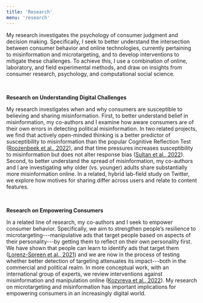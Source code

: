 ```yaml
---
title: 'Research'
menu: 'research'
---
```


My research investigates the psychology of consumer judgment and decision making. Specifically, I seek to better understand the intersection between consumer behavior and online technologies, currently pertaining to misinformation and microtargeting, and to develop interventions to mitigate these challenges. To achieve this, I use a combination of online, laboratory, and field experimental methods, and draw on insights from consumer research, psychology, and computational social science.

<br>

**Research on Understanding Digital Challenges**

My research investigates when and why consumers are susceptible to believing and sharing misinformation. First, to better understand belief in misinformation, my co-authors and I examine how aware consumers are of their own errors in detecting political misinformation. In two related projects, we find that actively open-minded thinking is a better predictor of susceptibility to misinformation than the popular Cognitive Reflection Test ([Roozenbeek et al., 2022](http://journal.sjdm.org/22/220228/jdm220228.pdf)), and that time pressures increases susceptibility to misinformation but does not alter response bias ([Sultan et al., 2022](https://www.nature.com/articles/s41598-022-26209-8)). Second, to better understand the spread of misinformation, my co-authors and I are investigating why older (vs. younger) adults share substantially more misinformation online. In a related, hybrid lab-field study on Twitter, we explore how motives for sharing differ across users and relate to content features.

<br>

**Research on Empowering Consumers**

In a related line of research, my co-authors and I seek to empower consumer behavior. Specifically, we aim to strengthen people’s resilience to microtargeting---manipulative ads that target people based on aspects of their personality---by getting them to reflect on their own personality first. We have shown that people can learn to identify ads that target them ([Lorenz-Spreen et al., 2021](https://doi.org/10.1038/s41598-021-94796-z)) and we are now in the process of testing whether better detection of targeting attenuates its impact---both in the commercial and political realm. In more conceptual work, with an international group of experts, we review interventions against misinformation and manipulation online ([Kozyreva et al., 2022](https://psyarxiv.com/x8ejt)). My research on microtargeting and misinformation has important implications for empowering consumers in an increasingly digital world.
